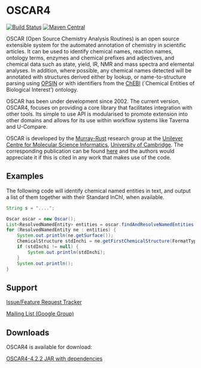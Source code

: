 
# OSCAR4
[![Build Status](https://travis-ci.org/BlueObelisk/oscar4.svg?branch=master)](https://travis-ci.org/BlueObelisk/oscar4) [![Maven Central](https://maven-badges.herokuapp.com/maven-central/uk.ac.cam.ch.wwmm.oscar/oscar4/badge.svg)](https://maven-badges.herokuapp.com/maven-central/uk.ac.cam.ch.wwmm.oscar/oscar4)

OSCAR (Open Source Chemistry Analysis Routines) is an open source extensible system for the automated annotation of chemistry in scientific articles. It can be used to identify chemical names, reaction names, ontology terms, enzymes and chemical prefixes and adjectives, and chemical data such as state, yield, IR, NMR and mass spectra and elemental analyses. In addition, where possible, any chemical names detected will be annotated with structures derived either by lookup, or name-to-structure parsing using [OPSIN](https://opsin.ch.cam.ac.uk/) or with identifiers from the [ChEBI](https://www.ebi.ac.uk/chebi/) (`Chemical Entities of Biological Interest’) ontology.

OSCAR has been under development since 2002. The current version, OSCAR4, focuses on providing a core library that facilitates integration with other tools. Its simple to use API is modularised to promote extension into other domains and allows for its use within workflow systems like Taverna and U-Compare.

OSCAR is developed by the [Murray-Rust](http://www-pmr.ch.cam.ac.uk) research group at the [Unilever Centre for Molecular Science Informatics](https://www-cmi.ch.cam.ac.uk/), [University of Cambridge](https://www.cam.ac.uk/). The corresponding publication can be found [here](http://dx.doi.org/10.1186/1758-2946-3-41) and the authors would appreciate it if this is cited in any work that makes use of the code.

## Examples

The following code will identify chemical named entities in text, and output a list of them together with their Standard InChI, when available.

```java
String s = "....";

Oscar oscar = new Oscar();
List<ResolvedNamedEntity> entities = oscar.findAndResolveNamedEntities(s);
for (ResolvedNamedEntity ne : entities) {
    System.out.println(ne.getSurface());
    ChemicalStructure stdInchi = ne.getFirstChemicalStructure(FormatType.STD_INCHI);
    if (stdInchi != null) {
        System.out.println(stdInchi);
    }
    System.out.println();
}
```

## Support

[Issue/Feature Request Tracker](https://github.com/blueobelisk/oscar4/issues)

[Mailing List (Google Group)](https://groups.google.com/forum/#!forum/oscar4-users)

## Downloads

OSCAR4 is available for download:

[OSCAR4-4.2.2 JAR with dependencies](http://repo.maven.apache.org/maven2/uk/ac/cam/ch/wwmm/oscar/oscar4-all/4.2.2/oscar4-all-4.2.2-with-dependencies.jar)
